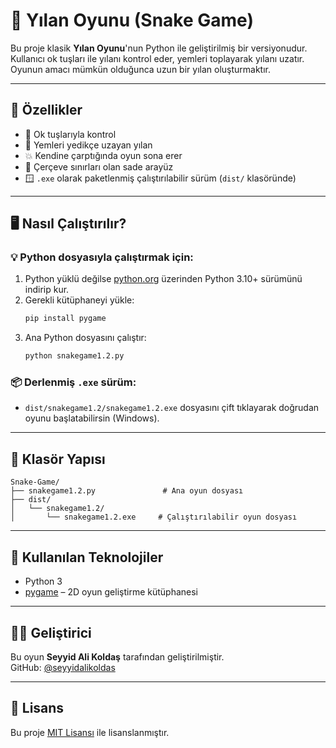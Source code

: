 # 🐍 Yılan Oyunu (Snake Game)

Bu proje klasik **Yılan Oyunu**'nun Python ile geliştirilmiş bir versiyonudur.  
Kullanıcı ok tuşları ile yılanı kontrol eder, yemleri toplayarak yılanı uzatır. Oyunun amacı mümkün olduğunca uzun bir yılan oluşturmaktır.

---

## 🚀 Özellikler

- 🔼 Ok tuşlarıyla kontrol
- 🍎 Yemleri yedikçe uzayan yılan
- 💥 Kendine çarptığında oyun sona erer
- 🧱 Çerçeve sınırları olan sade arayüz
- 🪟 `.exe` olarak paketlenmiş çalıştırılabilir sürüm (`dist/` klasöründe)

---

## 🖥️ Nasıl Çalıştırılır?

### 💡 Python dosyasıyla çalıştırmak için:
1. Python yüklü değilse [python.org](https://www.python.org/downloads/) üzerinden Python 3.10+ sürümünü indirip kur.
2. Gerekli kütüphaneyi yükle:
   ```bash
   pip install pygame
   ```
3. Ana Python dosyasını çalıştır:
   ```bash
   python snakegame1.2.py
   ```

### 📦 Derlenmiş `.exe` sürüm:
- `dist/snakegame1.2/snakegame1.2.exe` dosyasını çift tıklayarak doğrudan oyunu başlatabilirsin (Windows).

---

## 📁 Klasör Yapısı

```
Snake-Game/
├── snakegame1.2.py               # Ana oyun dosyası
├── dist/
│   └── snakegame1.2/
│       └── snakegame1.2.exe     # Çalıştırılabilir oyun dosyası
```

---

## 🧠 Kullanılan Teknolojiler

- Python 3
- [pygame](https://www.pygame.org/) – 2D oyun geliştirme kütüphanesi

---

## 👨‍💻 Geliştirici

Bu oyun **Seyyid Ali Koldaş** tarafından geliştirilmiştir.  
GitHub: [@seyyidalikoldas](https://github.com/seyyidalikoldas)

---

## 📜 Lisans

Bu proje [MIT Lisansı](LICENSE) ile lisanslanmıştır.
